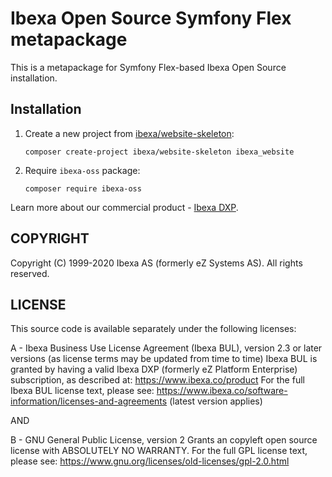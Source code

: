 # Ibexa Open Source Symfony Flex metapackage

This is a metapackage for Symfony Flex-based Ibexa Open Source installation.

## Installation

1. Create a new project from [ibexa/website-skeleton](https://github.com/ibexa/website-skeleton):
    ```
    composer create-project ibexa/website-skeleton ibexa_website
    ```
1. Require `ibexa-oss` package:
    ```
    composer require ibexa-oss
    ```

Learn more about our commercial product - [Ibexa DXP](https://www.ibexa.co/products).

## COPYRIGHT
Copyright (C) 1999-2020 Ibexa AS (formerly eZ Systems AS). All rights reserved.

## LICENSE
This source code is available separately under the following licenses:

A - Ibexa Business Use License Agreement (Ibexa BUL),
version 2.3 or later versions (as license terms may be updated from time to time)
Ibexa BUL is granted by having a valid Ibexa DXP (formerly eZ Platform Enterprise) subscription,
as described at: https://www.ibexa.co/product
For the full Ibexa BUL license text, please see:
https://www.ibexa.co/software-information/licenses-and-agreements (latest version applies)

AND

B - GNU General Public License, version 2
Grants an copyleft open source license with ABSOLUTELY NO WARRANTY. For the full GPL license text, please see:
https://www.gnu.org/licenses/old-licenses/gpl-2.0.html
